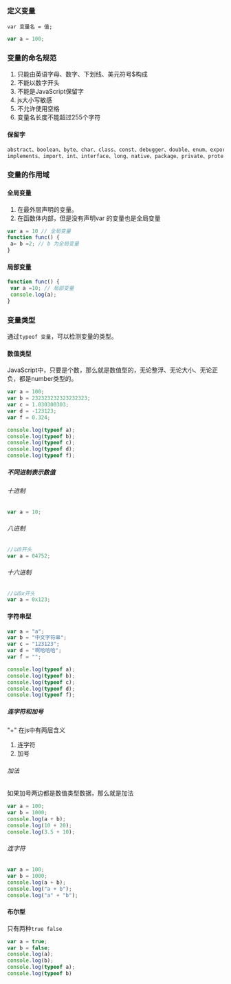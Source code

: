 ### 定义变量
`var 变量名 = 值;`  

```js
var a = 100;
```

### 变量的命名规范
1. 只能由英语字母、数字、下划线、美元符号$构成
2. 不能以数字开头
3. 不能是JavaScript保留字
4. js大小写敏感
5. 不允许使用空格
6. 变量名长度不能超过255个字符

#### 保留字
```js
abstract、boolean、byte、char、class、const、debugger、double、enum、export、extends、final、float、gotoimplements、import、int、interface、long、native、package、private、protected、public、short、static、super、synchronized、throws、transient、volatile
```

### 变量的作用域
#### 全局变量
1. 在最外层声明的变量。
2. 在函数体内部，但是没有声明var 的变量也是全局变量

```js
var a = 10 // 全局变量
function func() {
 a= b =2; // b 为全局变量
}

```

#### 局部变量
```js
function func() {
 var a =10; // 局部变量
 console.log(a);
}
```

### 变量类型
通过`typeof 变量`，可以检测变量的类型。
#### 数值类型
JavaScript中，只要是个数，那么就是数值型的，无论整浮、无论大小、无论正负，都是number类型的。  

```js
var a = 100;
var b = 232323232323232323;
var c = 1.030300303;
var d = -123123;
var f = 0.324;

console.log(typeof a);
console.log(typeof b);
console.log(typeof c);
console.log(typeof d);
console.log(typeof f);
```

##### 不同进制表示数值
###### 十进制
```js
var a = 10;
```

###### 八进制
```js
//以0开头
var a = 04752;
```

###### 十六进制
```js
//以0x开头
var a = 0x123;
```
 
#### 字符串型
```js
var a = "a";
var b = "中文字符串";
var c = "123123";
var d = "啊哈哈哈";
var f = "";

console.log(typeof a);
console.log(typeof b);
console.log(typeof c);
console.log(typeof d);
console.log(typeof f);
```

##### 连字符和加号
"+" 在js中有两层含义  

1. 连字符
2. 加号

###### 加法
如果加号两边都是数值类型数据，那么就是加法

```js
var a = 100;
var b = 1000;
console.log(a + b);
console.log(10 + 20);
console.log(3.5 + 10);
```

###### 连字符
```js
var a = 100;
var b = 1000;
console.log(a + b);
console.log("a + b");
console.log("a" + "b");
```

#### 布尔型
只有两种`true false`  

```js
var a = true;
var b = false;
console.log(a);
console.log(b);
console.log(typeof a);
console.log(typeof b)
```
